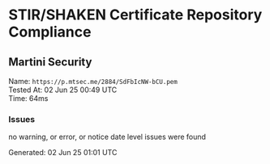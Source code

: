 # STIR/SHAKEN Certificate Repository Compliance

## Martini Security

Name: `https://p.mtsec.me/2884/SdFbIcNW-bCU.pem`\
Tested At: 02 Jun 25 00:49 UTC\
Time: 64ms

### Issues

no warning, or error, or notice date level issues were found

Generated: 02 Jun 25 01:01 UTC